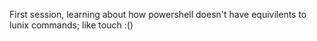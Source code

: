 First session, learning about how powershell doesn't have equivilents to lunix commands; like touch :()